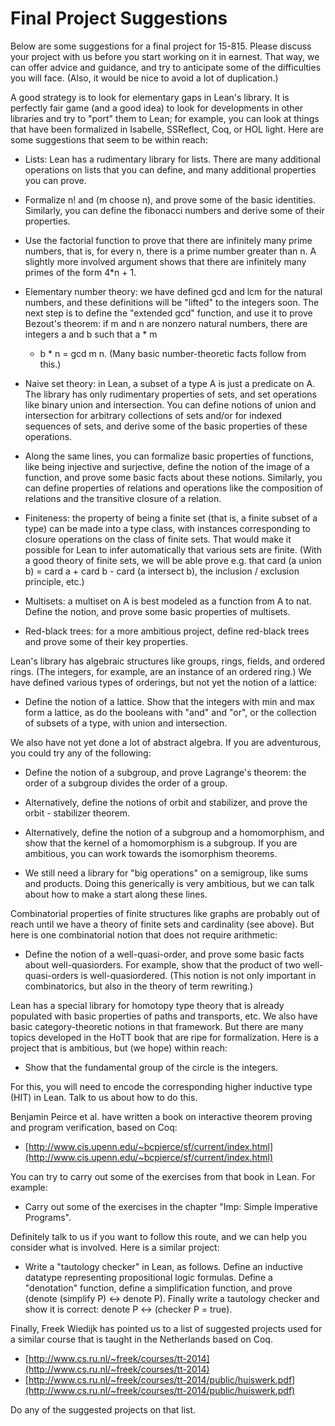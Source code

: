 Final Project Suggestions
=========================

Below are some suggestions for a final project for 15-815. Please
discuss your project with us before you start working on it in
earnest. That way, we can offer advice and guidance, and try to
anticipate some of the difficulties you will face. (Also, it would be
nice to avoid a lot of duplication.)

A good strategy is to look for elementary gaps in Lean's library. It
is perfectly fair game (and a good idea) to look for developments in
other libraries and try to "port" them to Lean; for example, you can
look at things that have been formalized in Isabelle, SSReflect, Coq,
or HOL light. Here are some suggestions that seem to be within reach:

* Lists: Lean has a rudimentary library for lists. There are many
  additional operations on lists that you can define, and many
  additional properties you can prove.

* Formalize n! and (m choose n), and prove some of the basic
  identities. Similarly, you can define the fibonacci numbers and
  derive some of their properties.

* Use the factorial function to prove that there are infinitely many
  prime numbers, that is, for every n, there is a prime number greater
  than n. A slightly more involved argument shows that there are
  infinitely many primes of the form 4*n + 1.

* Elementary number theory: we have defined gcd and lcm for the
  natural numbers, and these definitions will be "lifted" to the
  integers soon. The next step is to define the "extended gcd"
  function, and use it to prove Bezout's theorem: if m and n are
  nonzero natural numbers, there are integers a and b such that a * m
  + b * n = gcd m n. (Many basic number-theoretic facts follow from
  this.)

* Naive set theory: in Lean, a subset of a type A is just a predicate
  on A. The library has only rudimentary properties of sets, and set
  operations like binary union and intersection. You can define
  notions of union and intersection for arbitrary collections of sets
  and/or for indexed sequences of sets, and derive some of the basic
  properties of these operations.

* Along the same lines, you can formalize basic properties of
  functions, like being injective and surjective, define the notion of
  the image of a function, and prove some basic facts about these
  notions. Similarly, you can define properties of relations and
  operations like the composition of relations and the transitive
  closure of a relation.

* Finiteness: the property of being a finite set (that is, a finite
  subset of a type) can be made into a type class, with instances
  corresponding to closure operations on the class of finite
  sets. That would make it possible for Lean to infer automatically
  that various sets are finite. (With a good theory of finite sets, we
  will be able prove e.g. that card (a union b) = card a + card b -
  card (a intersect b), the inclusion / exclusion principle, etc.)

* Multisets: a multiset on A is best modeled as a function from A to
  nat. Define the notion, and prove some basic properties of
  multisets.

* Red-black trees: for a more ambitious project, define red-black
  trees and prove some of their key properties.

Lean's library has algebraic structures like groups, rings, fields,
and ordered rings. (The integers, for example, are an instance of an
ordered ring.) We have defined various types of orderings, but not yet
the notion of a lattice:

* Define the notion of a lattice. Show that the integers with min and
  max form a lattice, as do the booleans with "and" and "or", or the
  collection of subsets of a type, with union and intersection.

We also have not yet done a lot of abstract algebra. If you are
adventurous, you could try any of the following:

* Define the notion of a subgroup, and prove Lagrange's theorem: the
  order of a subgroup divides the order of a group.

* Alternatively, define the notions of orbit and stabilizer, and prove
  the orbit - stabilizer theorem.

* Alternatively, define the notion of a subgroup and a homomorphism,
  and show that the kernel of a homomorphism is a subgroup. If you are
  ambitious, you can work towards the isomorphism theorems.

* We still need a library for "big operations" on a semigroup, like
  sums and products. Doing this generically is very ambitious, but we
  can talk about how to make a start along these lines.

Combinatorial properties of finite structures like graphs are probably
out of reach until we have a theory of finite sets and cardinality
(see above). But here is one combinatorial notion that does not
require arithmetic:

* Define the notion of a well-quasi-order, and prove some basic facts
  about well-quasiorders. For example, show that the product of two
  well-quasi-orders is well-quasiordered. (This notion is not only
  important in combinatorics, but also in the theory of term
  rewriting.)

Lean has a special library for homotopy type theory that is already
populated with basic properties of paths and transports, etc. We also
have basic category-theoretic notions in that framework. But there are
many topics developed in the HoTT book that are ripe for
formalization. Here is a project that is ambitious, but (we hope)
within reach:

* Show that the fundamental group of the circle is the integers.

For this, you will need to encode the corresponding higher inductive
type (HIT) in Lean. Talk to us about how to do this.

Benjamin Peirce et al. have written a book on interactive theorem
proving and program verification, based on Coq:

 * [http://www.cis.upenn.edu/~bcpierce/sf/current/index.html](http://www.cis.upenn.edu/~bcpierce/sf/current/index.html)

You can try to carry out some of the exercises from that book in
Lean. For example:

* Carry out some of the exercises in the chapter "Imp: Simple
  Imperative Programs".

Definitely talk to us if you want to follow this route, and we can
help you consider what is involved. Here is a similar project:

* Write a "tautology checker" in Lean, as follows. Define an inductive
  datatype representing propositional logic formulas. Define a
  "denotation" function, define a simplification function, and prove
  (denote (simplify P) <-> denote P). Finally write a tautology
  checker and show it is correct: denote P <-> (checker P = true).

Finally, Freek Wiedijk has pointed us to a list of suggested projects
used for a similar course that is taught in the Netherlands based on
Coq.

* [http://www.cs.ru.nl/~freek/courses/tt-2014](http://www.cs.ru.nl/~freek/courses/tt-2014)
* [http://www.cs.ru.nl/~freek/courses/tt-2014/public/huiswerk.pdf](http://www.cs.ru.nl/~freek/courses/tt-2014/public/huiswerk.pdf)

Do any of the suggested projects on that list.
